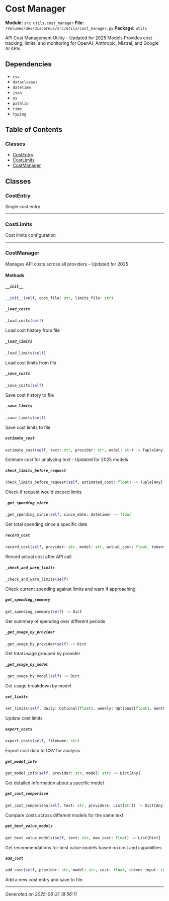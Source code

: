 # Cost Manager

**Module:** `src.utils.cost_manager`
**File:** `/Volumes/dev/discernus/src/utils/cost_manager.py`
**Package:** `utils`

API Cost Management Utility - Updated for 2025 Models
Provides cost tracking, limits, and monitoring for OpenAI, Anthropic, Mistral, and Google AI APIs

## Dependencies

- `csv`
- `dataclasses`
- `datetime`
- `json`
- `os`
- `pathlib`
- `time`
- `typing`

## Table of Contents

### Classes
- [CostEntry](#costentry)
- [CostLimits](#costlimits)
- [CostManager](#costmanager)

## Classes

### CostEntry

Single cost entry

---

### CostLimits

Cost limits configuration

---

### CostManager

Manages API costs across all providers - Updated for 2025

#### Methods

##### `__init__`
```python
__init__(self, cost_file: str, limits_file: str)
```

##### `_load_costs`
```python
_load_costs(self)
```

Load cost history from file

##### `_load_limits`
```python
_load_limits(self)
```

Load cost limits from file

##### `_save_costs`
```python
_save_costs(self)
```

Save cost history to file

##### `_save_limits`
```python
_save_limits(self)
```

Save cost limits to file

##### `estimate_cost`
```python
estimate_cost(self, text: str, provider: str, model: str) -> Tuple[Any]
```

Estimate cost for analyzing text - Updated for 2025 models

##### `check_limits_before_request`
```python
check_limits_before_request(self, estimated_cost: float) -> Tuple[Any]
```

Check if request would exceed limits

##### `_get_spending_since`
```python
_get_spending_since(self, since_date: datetime) -> float
```

Get total spending since a specific date

##### `record_cost`
```python
record_cost(self, provider: str, model: str, actual_cost: float, tokens_input: int, tokens_output: int, request_type: str)
```

Record actual cost after API call

##### `_check_and_warn_limits`
```python
_check_and_warn_limits(self)
```

Check current spending against limits and warn if approaching

##### `get_spending_summary`
```python
get_spending_summary(self) -> Dict
```

Get summary of spending over different periods

##### `_get_usage_by_provider`
```python
_get_usage_by_provider(self) -> Dict
```

Get total usage grouped by provider

##### `_get_usage_by_model`
```python
_get_usage_by_model(self) -> Dict
```

Get usage breakdown by model

##### `set_limits`
```python
set_limits(self, daily: Optional[float], weekly: Optional[float], monthly: Optional[float], single_request: Optional[float])
```

Update cost limits

##### `export_costs`
```python
export_costs(self, filename: str)
```

Export cost data to CSV for analysis

##### `get_model_info`
```python
get_model_info(self, provider: str, model: str) -> Dict[Any]
```

Get detailed information about a specific model

##### `get_cost_comparison`
```python
get_cost_comparison(self, text: str, providers: List[str]) -> Dict[Any]
```

Compare costs across different models for the same text

##### `get_best_value_models`
```python
get_best_value_models(self, text: str, max_cost: float) -> List[Dict]
```

Get recommendations for best value models based on cost and capabilities

##### `add_cost`
```python
add_cost(self, provider: str, model: str, cost: float, tokens_input: int, tokens_output: int, request_type: str)
```

Add a new cost entry and save to file.

---

*Generated on 2025-06-21 18:56:11*